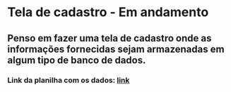 # Tela de cadastro - Em andamento

## Penso em fazer uma tela de cadastro onde as informações fornecidas sejam armazenadas em algum tipo de banco de dados.

### Link da planilha com os dados: [link](https://docs.google.com/spreadsheets/d/194EKua7govBVGZcFgEmpbJz9AO1toKEUWSL28pg1CNs/edit?usp=sharing)
